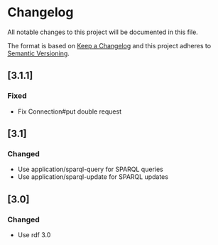 # Changelog
All notable changes to this project will be documented in this file.

The format is based on [Keep a Changelog](http://keepachangelog.com/en/1.0.0/)
and this project adheres to [Semantic Versioning](http://semver.org/spec/v2.0.0.html).

## [3.1.1]
### Fixed

* Fix Connection#put double request

## [3.1]
### Changed

* Use application/sparql-query for SPARQL queries
* Use application/sparql-update for SPARQL updates

## [3.0]
### Changed

* Use rdf 3.0